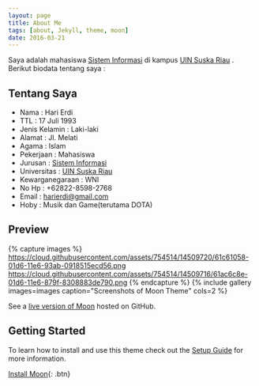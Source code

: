 ```yaml
---
layout: page
title: About Me
tags: [about, Jekyll, theme, moon]
date: 2016-03-21
---
```

    
Saya adalah mahasiswa [Sistem Informasi](http://sif.uin-suska.ac.id/) di kampus [UIN Suska Riau](http://uin-suska.ac.id/) . Berikut biodata tentang saya :

## Tentang Saya
* Nama              : Hari Erdi
* TTL               : 17 Juli 1993 
* Jenis Kelamin     : Laki-laki
* Alamat            : Jl. Melati
* Agama             : Islam
* Pekerjaan         : Mahasiswa
* Jurusan           : [Sistem Informasi](http://sif.uin-suska.ac.id/)
* Universitas       : [UIN Suska Riau](http://uin-suska.ac.id/)
* Kewarganegaraan   : WNI
* No Hp             : +62822-8598-2768
* Email             : harierdi@gmail.com
* Hoby              : Musik dan Game(terutama DOTA)

## Preview

{% capture images %}
    https://cloud.githubusercontent.com/assets/754514/14509720/61c61058-01d6-11e6-93ab-0918515ecd56.png
    https://cloud.githubusercontent.com/assets/754514/14509716/61ac6c8e-01d6-11e6-879f-8308883de790.png
{% endcapture %}
{% include gallery images=images caption="Screenshots of Moon Theme" cols=2 %}

See a [live version of Moon](http://taylantatli.github.io/Moon) hosted on GitHub.

## Getting Started

To learn how to install and use this theme check out the [Setup Guide](http://taylantatli.me/Moon/moon-theme/) for more information.
      
[Install Moon](https://github.com/TaylanTatli/Moon){: .btn}
